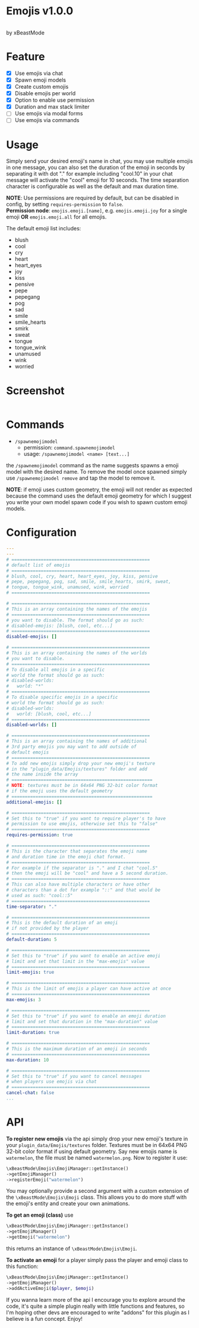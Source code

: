 # Emojis v1.0.0
<div style="text-align: center;">
<img src="https://github.com/xBeastMode/Emojis/raw/main/icon.png" alt="">
</div>

by xBeastMode
# Feature
- [x] Use emojis via chat
- [x] Spawn emoji models
- [x] Create custom emojis
- [x] Disable emojis per world
- [x] Option to enable use permission
- [x] Duration and max stack limiter
- [ ] Use emojis via modal forms
- [ ] Use emojis via commands

# Usage

Simply send your desired emoji's name in chat, you may use multiple emojis
in one message, you can also set the duration of the emoji in seconds by separating it with dot "."
for example including "cool.10" in your chat message will activate the "cool" emoji for 10 seconds.
The time separation character is configurable as well as the default and max duration time.

**NOTE**: Use permissions are required by default, but can be disabled in config, 
by setting `requires-permission` to `false`.<br>
**Permission node**: 
`emojis.emoji.[name]`, e.g. `emojis.emoji.joy` for a single emoji 
**OR** `emojis.emoji.all` for all emojis.


The default emoji list includes:
- blush
- cool
- cry
- heart
- heart_eyes
- joy
- kiss
- pensive
- pepe
- pepegang
- pog
- sad
- smile
- smile_hearts
- smirk
- sweat
- tongue
- tongue_wink
- unamused
- wink
- worried

# Screenshot

<img src="https://github.com/xBeastMode/Emojis/raw/main/screenshot.png" alt="">

# Commands

- `/spawnemojimodel`
    - permission: `command.spawnemojimodel`
    - usage: `/spawnemojimodel <name> [text...]`

the `/spawnemojimodel` command as the name suggests spawns a emoji model
with the desired name. To remove the model once spawned simply use `/spawnemojimodel remove`
and tap the model to remove it.

**NOTE**: if emoji uses custom geometry, the emoji will not render as expected
because the command uses the default emoji geometry 
for which I suggest you write your own model spawn code if you wish to spawn custom emoji models.

# Configuration
```yaml
---
---
# ====================================================
# default list of emojis
# ====================================================
# blush, cool, cry, heart, heart_eyes, joy, kiss, pensive
# pepe, pepegang, pog, sad, smile, smile_hearts, smirk, sweat,
# tongue, tongue_wink, unamused, wink, worried
# ====================================================

# ====================================================
# This is an array containing the names of the emojis
# ====================================================
# you want to disable. The format should go as such:
# disabled-emojis: [blush, cool, etc...]
# ====================================================
disabled-emojis: []

# ====================================================
# This is an array containing the names of the worlds
# you want to disable.
# ====================================================
# To disable all emojis in a specific
# world the format should go as such:
# disabled-worlds:
#   world: "*"
# ====================================================
# To disable specific emojis in a specific
# world the format should go as such:
# disabled-worlds:
#   world: [blush, cool, etc...]
# ====================================================
disabled-worlds: []

# ====================================================
# This is an array containing the names of additional
# 3rd party emojis you may want to add outside of
# default emojis
# ====================================================
# To add new emojis simply drop your new emoji's texture
# in the "plugin_data/Emojis/textures" folder and add
# the name inside the array
# =====================================================
# NOTE: textures must be in 64x64 PNG 32-bit color format
# if the emoji uses the default geometry
# =====================================================
additional-emojis: []

# ====================================================
# Set this to "true" if you want to require player's to have
# permission to use emojis, otherwise set this to "false"
# ====================================================
requires-permission: true

# ====================================================
# This is the character that separates the emoji name
# and duration time in the emoji chat format.
# ====================================================
# For example if the separator is "." and I chat "cool.5"
# then the emoji will be "cool" and have a 5 second duration.
# ====================================================
# This can also have multiple characters or have other
# characters than a dot for example "::" and that would be
# used as such: "cool::5"
# ====================================================
time-separator: "."

# ====================================================
# This is the default duration of an emoji
# if not provided by the player
# ====================================================
default-duration: 5

# ====================================================
# Set this to "true" if you want to enable an active emoji
# limit and set that limit in the "max-emojis" value
# ====================================================
limit-emojis: true

# ====================================================
# This is the limit of emojis a player can have active at once
# ====================================================
max-emojis: 3

# ====================================================
# Set this to "true" if you want to enable an emoji duration
# limit and set that duration in the "max-duration" value
# ====================================================
limit-duration: true

# ====================================================
# This is the maximum duration of an emoji in seconds
# ====================================================
max-duration: 10

# ====================================================
# Set this to "true" if you want to cancel messages
# when players use emojis via chat
# ====================================================
cancel-chat: false
...
```

# API

**To register new emojis** via the api simply drop 
your new emoji's texture in your `plugin_data/Emojis/textures`
folder. Textures must be in 64x64 PNG 32-bit color format if using default geometry.
Say new emojis name is `watermelon`,
the file must be named `watermelon.png`.
Now to register it use:
```php
\xBeastMode\Emojis\EmojiManager::getInstance()
->getEmojiManager()
->registerEmoji("watermelon")
```
You may optionally provide a second argument with a 
custom extension of the `\xBeastMode\Emojis\Emoji`
class. This allows you to do more stuff with the emoji's
entity and create your own animations.

**To get an emoji (class)** use
```php
\xBeastMode\Emojis\EmojiManager::getInstance()
->getEmojiManager()
->getEmoji("watermelon")
```
this returns an instance of `\xBeastMode\Emojis\Emoji`.

**To activate an emoji** for a player simply pass the player
and emoji class to this function:
```php
\xBeastMode\Emojis\EmojiManager::getInstance()
->getEmojiManager()
->addActiveEmoji($player, $emoji)
```

If you wanna learn more of the api I encourage you to explore
around the code, it's quite a simple plugin really with little functions
and features, so I'm hoping other devs are encouraged to write
"addons" for this plugin as I believe is a fun concept. Enjoy!